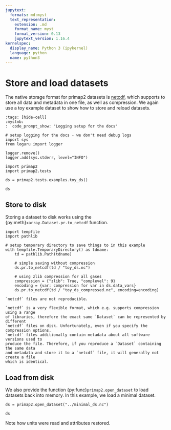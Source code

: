 ```yaml
---
jupytext:
  formats: md:myst
  text_representation:
    extension: .md
    format_name: myst
    format_version: 0.13
    jupytext_version: 1.16.4
kernelspec:
  display_name: Python 3 (ipykernel)
  language: python
  name: python3
---
```


# Store and load datasets

The native storage format for primap2 datasets is [netcdf](https://www.unidata.ucar.edu/software/netcdf/),
which supports to store all
data and metadata in one file, as well as compression.
We again use a toy example dataset to show how to store and reload datasets.

```{code-cell} ipython3
:tags: [hide-cell]
:mystnb:
:  code_prompt_show: "Logging setup for the docs"

# setup logging for the docs - we don't need debug logs
import sys
from loguru import logger

logger.remove()
logger.add(sys.stderr, level="INFO")
```

```{code-cell} ipython3
import primap2
import primap2.tests

ds = primap2.tests.examples.toy_ds()

ds
```

## Store to disk

Storing a dataset to disk works using the {py:meth}`xarray.Dataset.pr.to_netcdf` function.

```{code-cell} ipython3
import tempfile
import pathlib

# setup temporary directory to save things to in this example
with tempfile.TemporaryDirectory() as tdname:
    td = pathlib.Path(tdname)

    # simple saving without compression
    ds.pr.to_netcdf(td / "toy_ds.nc")

    # using zlib compression for all gases
    compression = {"zlib": True, "complevel": 9}
    encoding = {var: compression for var in ds.data_vars}
    ds.pr.to_netcdf(td / "toy_ds_compressed.nc", encoding=encoding)
```

```{caution}
`netcdf` files are not reproducible.

`netcdf` is a very flexible format, which e.g. supports compression using a range
of libraries, therefore the exact same `Dataset` can be represented by different
`netcdf` files on disk. Unfortunately, even if you specify the compression options,
`netcdf` files additionally contain metadata about all software versions used to
produce the file. Therefore, if you reproduce a `Dataset` containing the same data
and metadata and store it to a `netcdf` file, it will generally not create a file
which is identical.
```

## Load from disk

We also provide the function {py:func}`primap2.open_dataset` to load datasets back into memory.
In this example, we load a minimal dataset.

```{code-cell} ipython3
ds = primap2.open_dataset("../minimal_ds.nc")

ds
```

Note how units were read and attributes restored.

